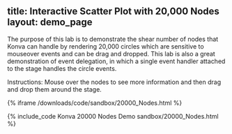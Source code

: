 title: Interactive Scatter Plot with 20,000 Nodes
layout: demo_page
---

The purpose of this lab is to demonstrate the shear number of nodes that Konva can handle by rendering 20,000 circles which are sensitive to mouseover events and can be drag and dropped.  This lab is also a great demonstration of event delegation, in which a single event handler attached to the stage handles the circle events.

Instructions: Mouse over the nodes to see more information and then drag and drop them around the stage.

{% iframe /downloads/code/sandbox/20000_Nodes.html %}

{% include_code Konva 20000 Nodes Demo sandbox/20000_Nodes.html %}
